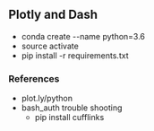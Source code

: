 ## Plotly and Dash

- conda create --name <dashenv> python=3.6
- source activate <dashenv>
- pip install -r requirements.txt


### References
- plot.ly/python
- bash_auth trouble shooting
	- pip install cufflinks

